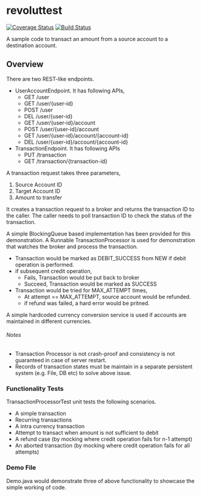 # revoluttest
[![Coverage Status](https://coveralls.io/repos/github/puneetghodasara/revoluttest/badge.svg?branch=master)](https://coveralls.io/github/puneetghodasara/revoluttest?branch=master) [![Build Status](https://travis-ci.com/puneetghodasara/revoluttest.svg?branch=master)](https://travis-ci.com/puneetghodasara/revoluttest.svg?branch=master)


A sample code to transact an amount from a source account to a destination account.

## Overview
There are two REST-like endpoints.
- UserAccountEndpoint. It has following APIs,
    - GET /user
    - GET /user/{user-id}
    - POST /user
    - DEL /user/{user-id}
    - GET /user/{user-id}/account 
    - POST /user/{user-id}/account
    - GET /user/{user-id}/account/{account-id}
    - DEL /user/{user-id}/account/{account-id}
- TransactionEndpoint. It has following APIs
    - PUT /transaction
    - GET /transaction/{transaction-id}

A transaction request takes three parameters,
1) Source Account ID
2) Target Account ID
3) Amount to transfer

It creates a transaction request to a broker and returns the transaction ID to the caller. The caller needs to poll transaction ID to check the status of the transaction.

A simple BlockingQueue based implementation has been provided for this demonstration.
A Runnable TransactionProcessor is used for demonstration that watches the broker and process the transaction.

- Transaction would be marked as DEBIT_SUCCESS from NEW if debit operation is performed.
- if subsequent credit operation,
    - Fails, Transaction would be put back to broker 
    - Succeed, Transaction would be marked as SUCCESS
- Transaction would be tried for MAX_ATTEMPT times,
    - At attempt == MAX_ATTEMPT, source account would be refunded.
    - if refund was failed, a hard error would be pritned.

A simple hardcoded currency conversion service is used if accounts are maintained in different currencies.
###### Notes
- Transaction Processor is not crash-proof and consistency is not guaranteed in case of server restart.
- Records of transaction states must be maintain in a separate persistent system (e.g. File, DB etc) to solve above issue.

### Functionality Tests
TransactionProcessorTest unit tests the following scenarios.
- A simple transaction
- Recurring transactions
- A intra currency transaction
- Attempt to transact when amount is not sufficient to debit
- A refund case (by mocking where credit operation fails for n-1 attempt)
- An aborted transaction (by mocking where credit operation fails for all attempts)

### Demo File
Demo.java would demonstrate three of above functionality to showcase the simple working of code.
